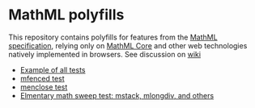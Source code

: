# MathML polyfills

This repository contains polyfills for features from the
[MathML specification](https://w3c.github.io/mathml/), relying only
on [MathML Core](https://w3c.github.io/mathml-core/) and other
web technologies natively implemented in browsers.
See discussion on [wiki](https://github.com/w3c/mathml-polyfills/wiki/MathML-Polyfill-Task-Force-Guidelines)

* [Example of all tests](acid-test.html)
* [mfenced test](mfenced/index.html)
* [menclose test](menclose/index.html)
* [Elmentary math sweep test: mstack, mlongdiv, and others](elem-math/index.html)

